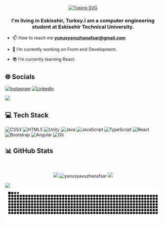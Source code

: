 


<div align="center">
 <a href="https://github.com/yunusyavuzhanafsar">
  <img src="https://readme-typing-svg.demolab.com?font=Fira+Code&size=28&duration=3000&pause=500&center=true&vCenter=true&width=435&lines=%e2%9c%a8+Yunus Yavuzhan+Afşar+%e2%9c%a8;%f0%9f%93%9a+Software+Developer+%f0%9f%92%bb;Welcome+To+My+Profile+%f0%9f%91%80" alt="Typing SVG" />
 </a>
</div>
<h3 align="center">I'm living in Eskisehir, Turkey.I am a computer engineering student at Eskisehir Technical University.</h3>

- 📫 How to reach me **yunusyavuzhanafsar@gmail.com**
- <p dir="auto">🔭 I’m currently working on Front-end Development. </p>
- <p dir="auto">📚 I’m currently learning React. </p>



<h2 align="left">🌐 Socials</h2>
<p align="left"><a href="https://instagram.com/yavuz.afsr" target="_blank"><img src="https://img.shields.io/badge/Instagram-%23E4405F.svg?logo=Instagram&amp;logoColor=white" alt="Instagram"></a>
<a href="https://linkedin.com/in/yunus-yavuzhan-af%C5%9Far-8aa6a5243" target="_blank"><img src="https://img.shields.io/badge/LinkedIn-%230077B5.svg?logo=linkedin&amp;logoColor=white" alt="LinkedIn"></a>
</p>
<img src="https://user-images.githubusercontent.com/73097560/115834477-dbab4500-a447-11eb-908a-139a6edaec5c.gif" style="max-width: 100%; display: inline-block;" data-target="animated-image.originalImage">




<h2 class="heading-element" dir="auto">💻 Tech Stack</h2>
<p align="left"> <img src="https://img.shields.io/badge/css3-%231572B6.svg?style=for-the-badge&amp;logo=css3&amp;logoColor=white" alt="CSS3">
  <img src="https://img.shields.io/badge/html5-%23E34F26.svg?style=for-the-badge&amp;logo=html5&amp;logoColor=white" alt="HTML5">
   <img src="https://img.shields.io/badge/unity-%23323330.svg?style=for-the-badge&amp;logo=unity&amp;logoColor=%23F7DF1E" alt="Unity">
  <img src="https://img.shields.io/badge/java-%23ED8B00.svg?style=for-the-badge&amp;logo=openjdk&amp;logoColor=white" alt="Java">
  <img src="https://img.shields.io/badge/javascript-%23323330.svg?style=for-the-badge&amp;logo=javascript&amp;logoColor=%23F7DF1E" alt="JavaScript">
 <img src="https://img.shields.io/badge/typescript-%23007ACC.svg?style=for-the-badge&logo=typescript&logoColor=white" alt="TypeScript" style="max-width: 100%;">

<img src="https://img.shields.io/badge/react-%2361DAFB.svg?style=for-the-badge&logo=react&logoColor=white" alt="React" style="max-width: 100%;">





 

  
<img src="https://img.shields.io/badge/bootstrap-%23563D7C.svg?style=for-the-badge&logo=bootstrap&logoColor=white" alt="Bootstrap" style="max-width: 100%;">

 
  <img src="https://img.shields.io/badge/angular-%23DD0031.svg?style=for-the-badge&logo=angular&logoColor=white" alt="Angular" data-canonical-src="https://img.shields.io/badge/angular-%23DD0031.svg?style=for-the-badge&logo=angular&logoColor=white" style="max-width: 100%;">





  
<img src="https://img.shields.io/badge/git-%23F05033.svg?style=for-the-badge&logo=git&logoColor=white" alt="Git" style="max-width: 100%;">

  
  

  
<h2 class="heading-element" dir="auto">📊 GitHub Stats</h2>

  
</p>

 

 
 <br />
 
  
  
  <p align="center">
  <a>
    <img heigth="160" width="182" src="https://github.com/yunusyavuzhanafsar/ozel/blob/main/Bird%20Wing%20Bottom%20Left.png">
    <img align="center" src="https://github-readme-stats.vercel.app/api/top-langs/?username=yunusyavuzhanafsar&theme=material-palenight&hide_border=false&include_all_commits=false&count_private=false&layout=compact" alt="yunusyavuzhanafsar" />
    <img heigth="160" width="182" src="https://github.com/yunusyavuzhanafsar/ozel/blob/main/Bird%20Wing%20Bottom%20Right.png">
  </a>
</p>


<img src="https://user-images.githubusercontent.com/73097560/115834477-dbab4500-a447-11eb-908a-139a6edaec5c.gif" style="max-width: 100%; display: inline-block;" data-target="animated-image.originalImage">


<img src="https://github.com/BEPb/BEPb/raw/output/github-contribution-grid-snake.svg" alt="" style="max-width: 100%;">
<img src="https://raw.githubusercontent.com/zouariste/corona-runner/gh-pages/assets/corona-runner.gif" alt="" style="max-width: 100%; display: inline-block;" data-target="animated-image.originalImage">



